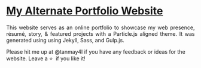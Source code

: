 # <a href="https://tanmaydhobale.tech/" target="_blank">My Alternate Portfolio Website</a>






 <p align="justify">This website serves as an online portfolio to showcase my web presence, résumé, story, & featured projects with a Particle.js aligned theme. It was generated using using Jekyll, Sass, and Gulp.js.</p>


Please hit me up at @tanmay4l if you have any feedback or ideas for the website. Leave a :star: &nbsp;if you like it!
 